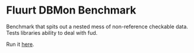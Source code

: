 # Fluurt DBMon Benchmark

Benchmark that spits out a nested mess of non-reference checkable data. Tests libraries ability to deal with fud.

Run it [here](https://mlrawlings.github.io/fluurt-dbmon/).